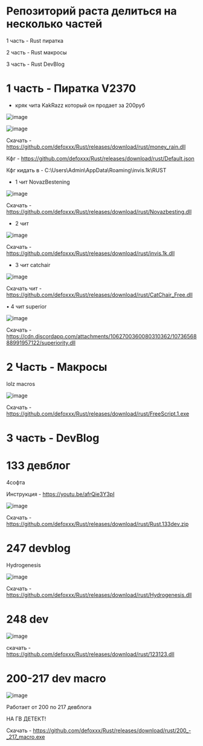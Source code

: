 # Репозиторий раста делиться на несколько частей
1 часть - Rust пиратка

2 часть - Rust макросы

3 часть - Rust DevBlog



# 1 часть - Пиратка V2370

 - кряк чита KakRazz который он продает за 200руб

![image](https://user-images.githubusercontent.com/53594431/218296307-a8f6ab36-7b23-4045-b998-b6a16b902678.png)

![image](https://user-images.githubusercontent.com/53594431/218296404-8cbb54bb-64cc-413e-baf6-e24973f09dc0.png)



Скачать - https://github.com/defoxxx/Rust/releases/download/rust/money_rain.dll

Кфг - https://github.com/defoxxx/Rust/releases/download/rust/Default.json

Кфг кидать в - C:\Users\Admin\AppData\Roaming\invis.1k\RUST



- 1 чит NovazBestening

![image]( https://media.discordapp.net/attachments/1069673427205628075/1072158169528270878/RustClient_l98yXnjVMO.png) 

Скачать - https://github.com/defoxxx/Rust/releases/download/rust/Novazbesting.dll


- 2 чит

![image](https://media.discordapp.net/attachments/1072865045312188488/1072865855790121030/image-6.png) 

Скачать - https://github.com/defoxxx/Rust/releases/download/rust/invis.1k.dll

- 3 чит catchair

![image](https://user-images.githubusercontent.com/53594431/216804525-0c24db1d-89bd-4793-8d4f-30e52c12983f.png)



Скачать чит - https://github.com/defoxxx/Rust/releases/download/rust/CatChair_Free.dll

• 4 чит superior

![image](https://user-images.githubusercontent.com/53594431/218157973-5edd28db-2a42-4f76-9590-320d580c9966.png)


Скачать - https://cdn.discordapp.com/attachments/1062700360080310362/1073656888991957122/superiority.dll



# 2 Часть - Макросы

lolz macros


![image](https://user-images.githubusercontent.com/53594431/198866425-51e7510c-8dba-4ea6-9f5f-b81f99863b05.png)


Скачать - https://github.com/defoxxx/Rust/releases/download/rust/FreeScript.1.exe

# 3 часть - DevBlog

# 133 девблог

4софта

Инструкция - https://youtu.be/afrQie3Y3pI 

![image](https://user-images.githubusercontent.com/53594431/198866468-f9fea422-5284-4198-9be1-39be3e7cd507.png)

Скачать - https://github.com/defoxxx/Rust/releases/download/rust/Rust.133dev.zip

# 247 devblog

Hydrogenesis

![image](https://user-images.githubusercontent.com/53594431/214524142-11c0e58a-7f80-414d-9503-40e3e6d4380d.png)



Скачать - https://github.com/defoxxx/Rust/releases/download/rust/Hydrogenesis.dll


# 248 dev


![image](https://cdn.discordapp.com/attachments/1062700360080310362/1067770717267054602/image.png)

скачать - https://github.com/defoxxx/Rust/releases/download/rust/123123.dll

# 200-217 dev macro

![image](https://user-images.githubusercontent.com/53594431/217713475-0d3b6628-bdfb-44cc-af24-e8a1cd4aeb0a.png)


Работает от 200 по 217 девблога

НА ГВ ДЕТЕКТ!

Скачать - https://github.com/defoxxx/Rust/releases/download/rust/200_-_217_macro.exe
